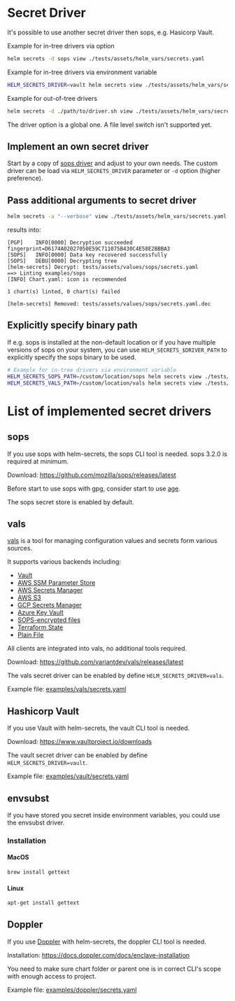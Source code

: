 # Secret Driver

It's possible to use another secret driver then sops, e.g. Hasicorp Vault.

Example for in-tree drivers via option
```bash
helm secrets -d sops view ./tests/assets/helm_vars/secrets.yaml
```

Example for in-tree drivers via environment variable
```bash
HELM_SECRETS_DRIVER=vault helm secrets view ./tests/assets/helm_vars/secrets.yaml
```

Example for out-of-tree drivers
```bash
helm secrets -d ./path/to/driver.sh view ./tests/assets/helm_vars/secrets.yaml
```

The driver option is a global one. A file level switch isn't supported yet.

## Implement an own secret driver

Start by a copy of [sops driver](https://github.com/jkroepke/helm-secrets/blob/main/scripts/drivers/sops.sh) and adjust to your own needs.
The custom driver can be load via `HELM_SECRETS_DRIVER` parameter or `-d` option (higher preference).

## Pass additional arguments to secret driver

```bash
helm secrets -a "--verbose" view ./tests/assets/helm_vars/secrets.yaml
```

results into:

```
[PGP]    INFO[0000] Decryption succeeded                          fingerprint=D6174A02027050E59C711075B430C4E58E2BBBA3
[SOPS]   INFO[0000] Data key recovered successfully
[SOPS]   DEBU[0000] Decrypting tree
[helm-secrets] Decrypt: tests/assets/values/sops/secrets.yaml
==> Linting examples/sops
[INFO] Chart.yaml: icon is recommended

1 chart(s) linted, 0 chart(s) failed

[helm-secrets] Removed: tests/assets/values/sops/secrets.yaml.dec
```

## Explicitly specify binary path

If e.g. sops is installed at the non-default location or if you have multiple versions of sops on your system, you can use `HELM_SECRETS_$DRIVER_PATH` to explicitly specify the sops binary to be used.

```bash
# Example for in-tree drivers via environment variable
HELM_SECRETS_SOPS_PATH=/custom/location/sops helm secrets view ./tests/assets/helm_vars/secrets.yaml
HELM_SECRETS_VALS_PATH=/custom/location/vals helm secrets view ./tests/assets/helm_vars/secrets.yaml
```

# List of implemented secret drivers

## sops

If you use sops with helm-secrets, the sops CLI tool is needed. 
sops 3.2.0 is required at minimum.

Download: https://github.com/mozilla/sops/releases/latest

Before start to use sops with gpg, consider start to use [age](https://github.com/mozilla/sops#encrypting-using-age).

The sops secret store is enabled by default.

## vals

[vals](https://github.com/variantdev/vals) is a tool for managing configuration values and secrets form various sources.

It supports various backends including:

* [Vault](https://github.com/variantdev/vals#vault)
* [AWS SSM Parameter Store](https://github.com/variantdev/vals#aws-ssm-parameter-store)
* [AWS Secrets Manager](https://github.com/variantdev/vals#aws-secrets-manager)
* [AWS S3](https://github.com/variantdev/vals#aws-s3)
* [GCP Secrets Manager](https://github.com/variantdev/vals#gcp-secrets-manager)
* [Azure Key Vault](https://github.com/variantdev/vals#azure-key-vault)
* [SOPS-encrypted files](https://github.com/variantdev/vals#sops)
* [Terraform State](https://github.com/variantdev/vals#terraform-tfstate)
* [Plain File](https://github.com/variantdev/vals#file)

All clients are integrated into vals, no additional tools required.

Download: https://github.com/variantdev/vals/releases/latest

The vals secret driver can be enabled by define `HELM_SECRETS_DRIVER=vals`.

Example file: [examples/vals/secrets.yaml](https://github.com/jkroepke/helm-secrets/blob/main/examples/vals/secrets.yaml)

## Hashicorp Vault

If you use Vault with helm-secrets, the vault CLI tool is needed.

Download: https://www.vaultproject.io/downloads

The vault secret driver can be enabled by define `HELM_SECRETS_DRIVER=vault`.

Example file: [examples/vault/secrets.yaml](https://github.com/jkroepke/helm-secrets/blob/main/examples/vault/secrets.yaml) 

## envsubst

If you have stored you secret inside environment variables, you could use the envsubst driver.

### Installation

#### MacOS

```bash
brew install gettext
```

#### Linux

```bash
apt-get install gettext
```

## Doppler

If you use [Doppler](https://doppler.com) with helm-secrets, the doppler CLI tool is needed.

Installation: https://docs.doppler.com/docs/enclave-installation

You need to make sure chart folder or parent one is in correct CLI's scope with enough access to project.

Example file: [examples/doppler/secrets.yaml](https://github.com/jkroepke/helm-secrets/blob/main/examples/doppler/secrets.yaml) 
